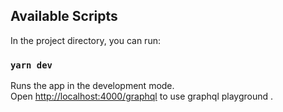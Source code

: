 ## Available Scripts

In the project directory, you can run:

### `yarn dev`

Runs the app in the development mode.<br>
Open [http://localhost:4000/graphql](http://localhost:4000/graphql) to use graphql playground .
